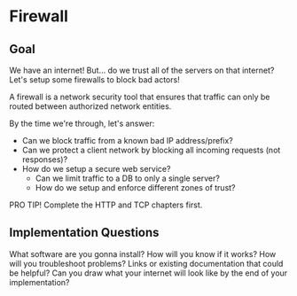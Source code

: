 # Firewall

## Goal

We have an internet! But... do we trust all of the servers on that internet? Let's setup some firewalls to block bad actors!

A firewall is a network security tool that ensures that traffic can only be routed between authorized network entities.

By the time we're through, let's answer:

- Can we block traffic from a known bad IP address/prefix?
- Can we protect a client network by blocking all incoming requests (not responses)?
- How do we setup a secure web service?
  - Can we limit traffic to a DB to only a single server?
  - How do we setup and enforce different zones of trust?

PRO TIP! Complete the HTTP and TCP chapters first.

## Implementation Questions

What software are you gonna install?
How will you know if it works?
How will you troubleshoot problems?
Links or existing documentation that could be helpful?
Can you draw what your internet will look like by the end of your implementation?
